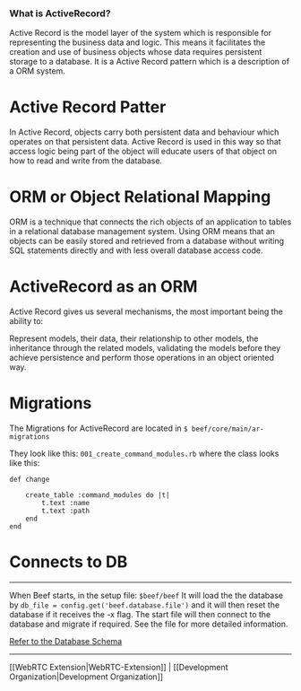 ### What is ActiveRecord?
Active Record is the model layer of the system which is responsible for representing the business data and logic.
This means it facilitates the creation and use of business objects whose data requires persistent storage to a database.
It is a Active Record pattern which is a description of a ORM system.

# Active Record Patter
In Active Record, objects carry both persistent data and behaviour which operates on that persistent data. Active Record is used in this way so that access logic being part of the object will educate users of that object on how to read and write from the database.

# ORM or Object Relational Mapping
ORM is a technique that connects the rich objects of an application to tables in a relational database management system. Using ORM means that an objects can be easily stored and retrieved from a database without writing SQL statements directly and with less overall database access code.

# ActiveRecord as an ORM
Active Record gives us several mechanisms, the most important being the ability to:

Represent models, their data, their relationship to other models, the inheritance through the related models, validating the models before they achieve persistence and perform those operations in an object oriented way.


# Migrations 
The Migrations for ActiveRecord are located in 
``
$ beef/core/main/ar-migrations
``

They look like this:
``
001_create_command_modules.rb
``
where the class looks like this:

    def change

        create_table :command_modules do |t|
            t.text :name 
            t.text :path
        end
    end


# Connects to DB

***
When Beef starts, in the setup file:
``
$beef/beef
``
It will load the the database by 
``
db_file = config.get('beef.database.file')
``
and it will then reset the database if it receives the -x flag.
The start file will then connect to the database and migrate if required.
See the file for more detailed information.

[Refer to the Database Schema](https://github.com/beefproject/beef/wiki/Database-Schema)

***

[[WebRTC Extension|WebRTC-Extension]] | [[Development Organization|Development Organization]]